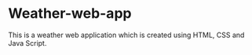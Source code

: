 # Weather-web-app

This is a weather web application which is created using HTML, CSS and Java Script.
